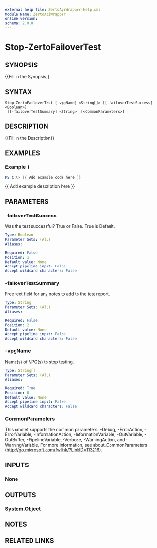 ```yaml
---
external help file: ZertoApiWrapper-help.xml
Module Name: ZertoApiWrapper
online version:
schema: 2.0.0
---
```


# Stop-ZertoFailoverTest

## SYNOPSIS
{{Fill in the Synopsis}}

## SYNTAX

```
Stop-ZertoFailoverTest [-vpgName] <String[]> [[-failoverTestSuccess] <Boolean>]
 [[-failoverTestSummary] <String>] [<CommonParameters>]
```

## DESCRIPTION
{{Fill in the Description}}

## EXAMPLES

### Example 1
```powershell
PS C:\> {{ Add example code here }}
```

{{ Add example description here }}

## PARAMETERS

### -failoverTestSuccess
Was the test successful?
True or False.
True is Default.

```yaml
Type: Boolean
Parameter Sets: (All)
Aliases:

Required: False
Position: 1
Default value: None
Accept pipeline input: False
Accept wildcard characters: False
```

### -failoverTestSummary
Free text field for any notes to add to the test report.

```yaml
Type: String
Parameter Sets: (All)
Aliases:

Required: False
Position: 2
Default value: None
Accept pipeline input: False
Accept wildcard characters: False
```

### -vpgName
Name(s) of VPG(s) to stop testing.

```yaml
Type: String[]
Parameter Sets: (All)
Aliases:

Required: True
Position: 0
Default value: None
Accept pipeline input: False
Accept wildcard characters: False
```

### CommonParameters
This cmdlet supports the common parameters: -Debug, -ErrorAction, -ErrorVariable, -InformationAction, -InformationVariable, -OutVariable, -OutBuffer, -PipelineVariable, -Verbose, -WarningAction, and -WarningVariable.
For more information, see about_CommonParameters (http://go.microsoft.com/fwlink/?LinkID=113216).

## INPUTS

### None
## OUTPUTS

### System.Object
## NOTES

## RELATED LINKS
